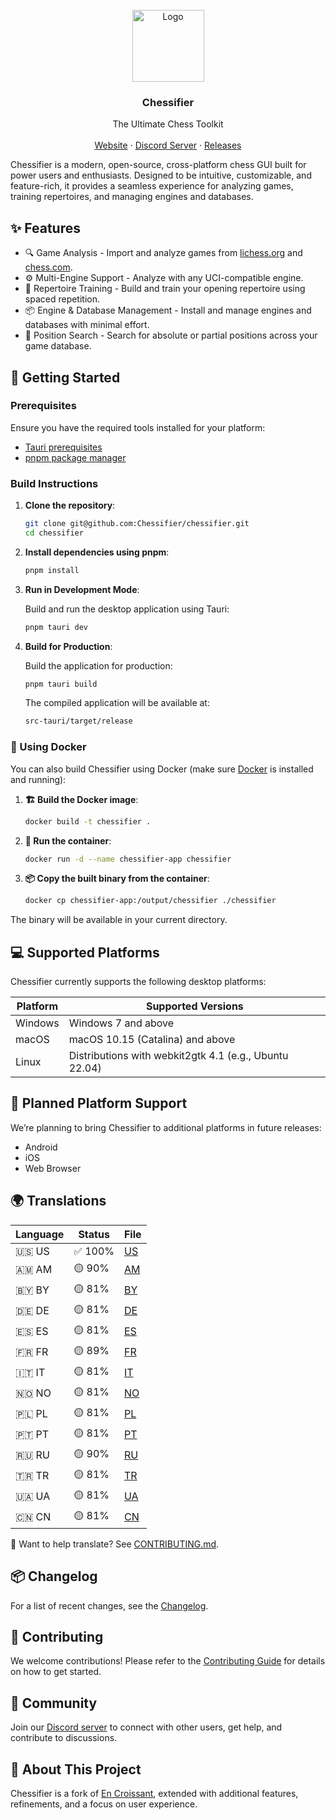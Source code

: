 <br />
<div align="center">
<a href="https://github.com/Chessifier/chessifier">
    <img width="115" height="115" src="https://github.com/Chessifier/chessifier/raw/main/src-tauri/icons/icon.png" alt="Logo">
</a>

<h3 align="center">Chessifier</h3>

<p align="center">
    The Ultimate Chess Toolkit
    <br />
    <br />
    <a href="https://chessifier.github.io/">Website</a>
    ·
    <a href="https://discord.gg/8hk49G8ZbX">Discord Server</a>
    ·
    <a href="https://github.com/Chessifier/chessifier/releases">Releases</a>
</p>
</div>

Chessifier is a modern, open-source, cross-platform chess GUI built for power users and enthusiasts. Designed to be intuitive, customizable, and feature-rich, it provides a seamless experience for analyzing games, training repertoires, and managing engines and databases.

## ✨ Features

- 🔍 Game Analysis - Import and analyze games from [lichess.org](https://lichess.org) and [chess.com](https://chess.com).
- ⚙️ Multi-Engine Support - Analyze with any UCI-compatible engine.
- 🧠 Repertoire Training - Build and train your opening repertoire using spaced repetition.
- 📦 Engine & Database Management - Install and manage engines and databases with minimal effort.
- 🔎 Position Search - Search for absolute or partial positions across your game database.

## 🚀 Getting Started

### Prerequisites
Ensure you have the required tools installed for your platform:
- [Tauri prerequisites](https://tauri.app/start/prerequisites/)
- [pnpm package manager](https://pnpm.io/)

### Build Instructions

1. **Clone the repository**:

   ```bash
   git clone git@github.com:Chessifier/chessifier.git
   cd chessifier
   ```

2. **Install dependencies using pnpm**:

   ```bash
   pnpm install
   ```

3. **Run in Development Mode**:

    Build and run the desktop application using Tauri:

    ```bash
    pnpm tauri dev
    ```

4. **Build for Production**:

    Build the application for production:

    ```bash
    pnpm tauri build
    ```

    The compiled application will be available at:

    ```bash
    src-tauri/target/release
    ```

### 🐳 Using Docker

You can also build Chessifier using Docker (make sure [Docker](https://www.docker.com/) is installed and running):

1. **🏗️ Build the Docker image**:

   ```bash
   docker build -t chessifier .
   ```

2. **🚀 Run the container**:

   ```bash
   docker run -d --name chessifier-app chessifier
   ```

3. **📦 Copy the built binary from the container**:

   ```bash
   docker cp chessifier-app:/output/chessifier ./chessifier
   ```

The binary will be available in your current directory.

## 💻 Supported Platforms

Chessifier currently supports the following desktop platforms:

| Platform | Supported Versions |
|----------|-------------------|
| Windows  | Windows 7 and above |
| macOS    | macOS 10.15 (Catalina) and above |
| Linux    | Distributions with webkit2gtk 4.1 (e.g., Ubuntu 22.04) |

## 📱 Planned Platform Support

We’re planning to bring Chessifier to additional platforms in future releases:
- Android
- iOS
- Web Browser

## 🌍 Translations

<!-- TRANSLATIONS_START -->
| Language  | Status   | File                        |
|-----------|----------|-----------------------------|
| 🇺🇸 US | ✅ 100% | [US](./src/translation/en_US.ts) |
| 🇦🇲 AM | 🟡 90% | [AM](./src/translation/am_AM.ts) |
| 🇧🇾 BY | 🟡 81% | [BY](./src/translation/be_BY.ts) |
| 🇩🇪 DE | 🟡 81% | [DE](./src/translation/de_DE.ts) |
| 🇪🇸 ES | 🟡 81% | [ES](./src/translation/es_ES.ts) |
| 🇫🇷 FR | 🟡 89% | [FR](./src/translation/fr_FR.ts) |
| 🇮🇹 IT | 🟡 81% | [IT](./src/translation/it_IT.ts) |
| 🇳🇴 NO | 🟡 81% | [NO](./src/translation/nb_NO.ts) |
| 🇵🇱 PL | 🟡 81% | [PL](./src/translation/pl_PL.ts) |
| 🇵🇹 PT | 🟡 81% | [PT](./src/translation/pt_PT.ts) |
| 🇷🇺 RU | 🟡 90% | [RU](./src/translation/ru_RU.ts) |
| 🇹🇷 TR | 🟡 81% | [TR](./src/translation/tr_TR.ts) |
| 🇺🇦 UA | 🟡 81% | [UA](./src/translation/uk_UA.ts) |
| 🇨🇳 CN | 🟡 81% | [CN](./src/translation/zh_CN.ts) |
<!-- TRANSLATIONS_END -->

📢 Want to help translate? See [CONTRIBUTING.md](./CONTRIBUTING.md).

## 📦 Changelog

For a list of recent changes, see the [Changelog](./CHANGELOG.md).

## 🤝 Contributing

We welcome contributions! Please refer to the [Contributing Guide](./CONTRIBUTING.md) for details on how to get started.

## 💬 Community

Join our [Discord server](https://discord.gg/8hk49G8ZbX) to connect with other users, get help, and contribute to discussions.

## 🧱 About This Project

Chessifier is a fork of [En Croissant](https://github.com/franciscoBSalgueiro/en-croissant), extended with additional features, refinements, and a focus on user experience.

